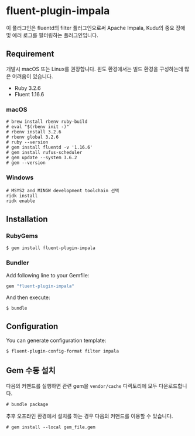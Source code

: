 # fluent-plugin-impala

이 플러그인은 fluentd의 filter 플러그인으로써 Apache Impala, Kudu의 중요 장애 및 에러 로그를 필터링하는 플러그인입니다.

## Requirement

개발시 macOS 또는 Linux를 권장합니다. 윈도 환경에서는 빌드 환경을 구성하는데 많은 어려움이 있습니다.

* Ruby 3.2.6
* Fluent 1.16.6

### macOS

```
# brew install rbenv ruby-build
# eval "$(rbenv init -)"
# rbenv install 3.2.6
# rbenv global 3.2.6
# ruby --version
# gem install fluentd -v '1.16.6'
# gem install rufus-scheduler
# gem update --system 3.6.2
# gem --version
```


### Windows

```
# MSYS2 and MINGW development toolchain 선택
ridk install
ridk enable
```

## Installation

### RubyGems

```
$ gem install fluent-plugin-impala
```

### Bundler

Add following line to your Gemfile:

```ruby
gem "fluent-plugin-impala"
```

And then execute:

```
$ bundle
```

## Configuration

You can generate configuration template:

```
$ fluent-plugin-config-format filter impala
```
## Gem 수동 설치

다음의 커맨드를 실행하면 관련 gem을 `vendor/cache` 디렉토리에 모두 다운로드합니다.

```
# bundle package
```

추후 오프라인 환경에서 설치를 하는 경우 다음의 커맨드를 이용할 수 있습니다.

```
# gem install --local gem_file.gem
```
